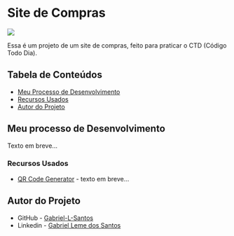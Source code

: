 # Site de Compras

![](./design/desktop-design.png)

Essa é um projeto de um site de compras, feito para praticar o CTD (Código Todo Dia).

## Tabela de Conteúdos

- [Meu Processo de Desenvolvimento](#meu-processo-de-desenvolvimento)
- [Recursos Usados](#recursos-usados)
- [Autor do Projeto](#autor-do-projeto)

## Meu processo de Desenvolvimento

Texto em breve...

### Recursos Usados

- [QR Code Generator](https://br.qr-code-generator.com/) - texto em breve...

## Autor do Projeto

- GitHub - [Gabriel-L-Santos](https://github.com/Gabriel-L-Santos)
- Linkedin - [Gabriel Leme dos Santos](https://www.linkedin.com/in/gabriel-leme-dos-santos-7b220b197/)